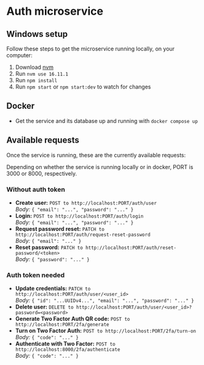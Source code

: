 # Auth microservice

## Windows setup

Follow these steps to get the microservice running locally, on your computer:

1. Download [nvm](https://github.com/coreybutler/nvm-windows/releases)
2. Run `nvm use 16.11.1`
3. Run `npm install`
4. Run `npm start` or `npm start:dev` to watch for changes

## Docker

- Get the service and its database up and running with `docker compose up`

## Available requests

Once the service is running, these are the currently available requests:

Depending on whether the service is running locally or in docker, PORT is 3000 or 8000, respectively.

### Without auth token
- **Create user:** `POST to http://localhost:PORT/auth/user`  
*Body:* `{ "email": "...", "password": "..." }`
- **Login:** `POST to http://localhost:PORT/auth/login`  
*Body:* `{ "email": "...", "password": "..." }`
- **Request password reset:** `PATCH to http://localhost:PORT/auth/request-reset-password`  
*Body:* `{ "email": "..." }`
- **Reset password:** `PATCH to http://localhost:PORT/auth/reset-password/<token>`  
*Body:* `{ "password": "..." }`
### Auth token needed
- **Update credentials:** `PATCH to http://localhost:PORT/auth/user/<user_id>`  
*Body:* `{ "id": "...UUIDv4...", "email": "...", "password": "..." }`
- **Delete user:** `DELETE to http://localhost:PORT/auth/user/<user_id>?password=<password>`
- **Generate Two Factor Auth QR code:** `POST to http://localhost:PORT/2fa/generate`
- **Turn on Two Factor Auth:** `POST to http://localhost:PORT/2fa/turn-on`  
*Body:* `{ "code": "..." }`
- **Authenticate with Two Factor:** `POST to http://localhost:8000/2fa/authenticate`  
*Body:* `{ "code": "..." }`
